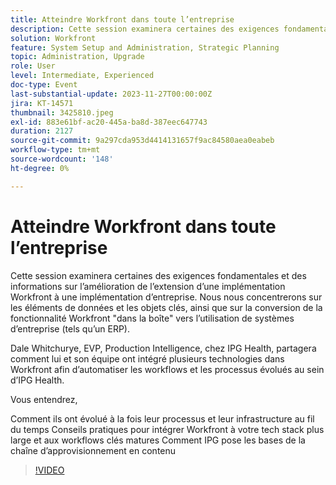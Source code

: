 ```yaml
---
title: Atteindre Workfront dans toute l’entreprise
description: Cette session examinera certaines des exigences fondamentales et des informations sur l’amélioration de l’extension d’une implémentation Workfront à une implémentation d’entreprise.
solution: Workfront
feature: System Setup and Administration, Strategic Planning
topic: Administration, Upgrade
role: User
level: Intermediate, Experienced
doc-type: Event
last-substantial-update: 2023-11-27T00:00:00Z
jira: KT-14571
thumbnail: 3425810.jpeg
exl-id: 883e61bf-ac20-445a-ba8d-387eec647743
duration: 2127
source-git-commit: 9a297cda953d4414131657f9ac84580aea0eabeb
workflow-type: tm+mt
source-wordcount: '148'
ht-degree: 0%

---
```


# Atteindre Workfront dans toute l’entreprise

Cette session examinera certaines des exigences fondamentales et des informations sur l’amélioration de l’extension d’une implémentation Workfront à une implémentation d’entreprise. Nous nous concentrerons sur les éléments de données et les objets clés, ainsi que sur la conversion de la fonctionnalité Workfront &quot;dans la boîte&quot; vers l’utilisation de systèmes d’entreprise (tels qu’un ERP).

Dale Whitchurye, EVP, Production Intelligence, chez IPG Health, partagera comment lui et son équipe ont intégré plusieurs technologies dans Workfront afin d’automatiser les workflows et les processus évolués au sein d’IPG Health.

Vous entendrez,

Comment ils ont évolué à la fois leur processus et leur infrastructure au fil du temps
Conseils pratiques pour intégrer Workfront à votre tech stack plus large et aux workflows clés matures
Comment IPG pose les bases de la chaîne d’approvisionnement en contenu

>[!VIDEO](https://video.tv.adobe.com/v/3456658/?learn=on&captions=fre_fr)
